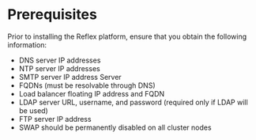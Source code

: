 # Prerequisites

Prior to installing the Reflex platform, ensure that you obtain the following information:

* DNS server IP addresses
* NTP server IP addresses
* SMTP server IP address Server
* FQDNs (must be resolvable through DNS)
* Load balancer floating IP address and FQDN
* LDAP server URL, username, and password (required only if LDAP will be used)
* FTP server IP address
* SWAP should be permanently disabled on all cluster nodes
